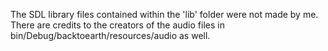 The SDL library files contained within the 'lib' folder were not made by me. There are credits to the creators of the audio files in bin/Debug/backtoearth/resources/audio as well.